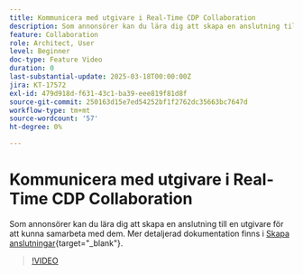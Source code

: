 ```yaml
---
title: Kommunicera med utgivare i Real-Time CDP Collaboration
description: Som annonsörer kan du lära dig att skapa en anslutning till en utgivare för att kunna samarbeta med dem.
feature: Collaboration
role: Architect, User
level: Beginner
doc-type: Feature Video
duration: 0
last-substantial-update: 2025-03-18T00:00:00Z
jira: KT-17572
exl-id: 479d918d-f631-43c1-ba39-eee819f81d8f
source-git-commit: 250163d15e7ed54252bf1f2762dc35663bc7647d
workflow-type: tm+mt
source-wordcount: '57'
ht-degree: 0%

---
```


# Kommunicera med utgivare i Real-Time CDP Collaboration

Som annonsörer kan du lära dig att skapa en anslutning till en utgivare för att kunna samarbeta med dem. Mer detaljerad dokumentation finns i [Skapa anslutningar](https://experienceleague.adobe.com/en/docs/real-time-cdp-collaboration/using/connect/establishing-connections){target="_blank"}.

>[!VIDEO](https://video.tv.adobe.com/v/3452218/?learn=on&enablevpops)

